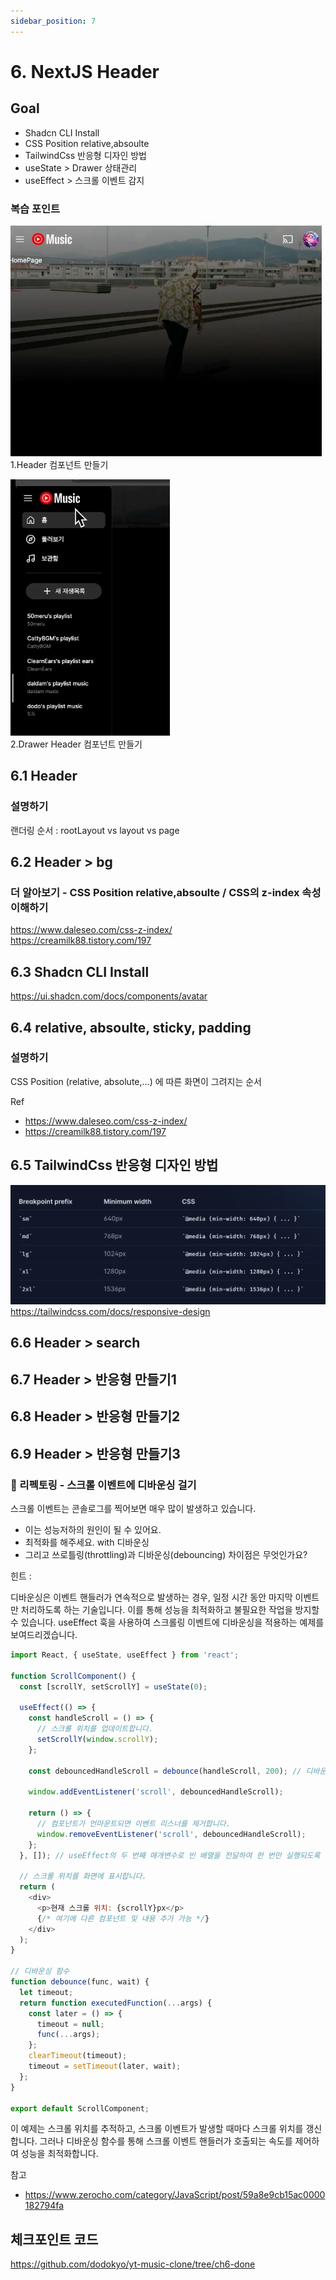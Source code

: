 ```yaml
---
sidebar_position: 7
---
```


# 6. NextJS Header 


## Goal

- Shadcn CLI Install 
- CSS Position relative,absoulte  
- TailwindCss 반응형 디자인 방법  
- useState > Drawer 상태관리
- useEffect > 스크롤 이벤트 감지  

### 복습 포인트

![Alt text](image-31.png)  
1.Header 컴포넌트 만들기  


![Alt text](image-30.png)  
2.Drawer Header 컴포넌트 만들기  



## 6.1 Header

### 설명하기 

랜더링 순서 : rootLayout vs layout vs page 

## 6.2 Header > bg

### 더 알아보기 - CSS Position relative,absoulte / CSS의 z-index 속성 이해하기

https://www.daleseo.com/css-z-index/  
https://creamilk88.tistory.com/197  

## 6.3 Shadcn CLI Install
https://ui.shadcn.com/docs/components/avatar

## 6.4 relative, absoulte, sticky, padding


### 설명하기

CSS Position (relative, absolute,...) 에 따른 화면이 그려지는 순서    

Ref   
- https://www.daleseo.com/css-z-index/    
- https://creamilk88.tistory.com/197    

## 6.5 TailwindCss 반응형 디자인 방법

![Alt text](image-28.png)
https://tailwindcss.com/docs/responsive-design

## 6.6 Header > search

## 6.7 Header > 반응형 만들기1

## 6.8 Header > 반응형 만들기2

## 6.9 Header > 반응형 만들기3


### 📌 리펙토링 - 스크롤 이벤트에 디바운싱 걸기  

스크롤 이벤트는 콘솔로그를 찍어보면 매우 많이 발생하고 있습니다.  
- 이는 성능저하의 원인이 될 수 있어요.   
- 최적화를 해주세요. with 디바운싱   
- 그리고 쓰로틀링(throttling)과 디바운싱(debouncing) 차이점은 무엇인가요?   

힌트 :  

디바운싱은 이벤트 핸들러가 연속적으로 발생하는 경우, 일정 시간 동안 마지막 이벤트만 처리하도록 하는 기술입니다. 이를 통해 성능을 최적화하고 불필요한 작업을 방지할 수 있습니다. useEffect 훅을 사용하여 스크롤링 이벤트에 디바운싱을 적용하는 예제를 보여드리겠습니다.

```javascript
import React, { useState, useEffect } from 'react';

function ScrollComponent() {
  const [scrollY, setScrollY] = useState(0);

  useEffect(() => {
    const handleScroll = () => {
      // 스크롤 위치를 업데이트합니다.
      setScrollY(window.scrollY);
    };

    const debouncedHandleScroll = debounce(handleScroll, 200); // 디바운싱 적용

    window.addEventListener('scroll', debouncedHandleScroll);

    return () => {
      // 컴포넌트가 언마운트되면 이벤트 리스너를 제거합니다.
      window.removeEventListener('scroll', debouncedHandleScroll);
    };
  }, []); // useEffect의 두 번째 매개변수로 빈 배열을 전달하여 한 번만 실행되도록 설정합니다.

  // 스크롤 위치를 화면에 표시합니다.
  return (
    <div>
      <p>현재 스크롤 위치: {scrollY}px</p>
      {/* 여기에 다른 컴포넌트 및 내용 추가 가능 */}
    </div>
  );
}

// 디바운싱 함수
function debounce(func, wait) {
  let timeout;
  return function executedFunction(...args) {
    const later = () => {
      timeout = null;
      func(...args);
    };
    clearTimeout(timeout);
    timeout = setTimeout(later, wait);
  };
}

export default ScrollComponent;
```

이 예제는 스크롤 위치를 추적하고, 스크롤 이벤트가 발생할 때마다 스크롤 위치를 갱신합니다. 그러나 디바운싱 함수를 통해 스크롤 이벤트 핸들러가 호출되는 속도를 제어하여 성능을 최적화합니다.

참고  
- https://www.zerocho.com/category/JavaScript/post/59a8e9cb15ac0000182794fa

## 체크포인트 코드  

https://github.com/dodokyo/yt-music-clone/tree/ch6-done